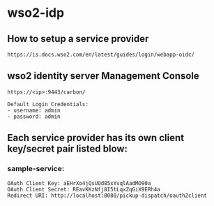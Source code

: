 # wso2-idp
## How to setup a service provider
```
https://is.docs.wso2.com/en/latest/guides/login/webapp-oidc/
```

## wso2 identity server Management Console
```
https://<ip>:9443/carbon/

Default Login Credentials:
- username: admin
- password: admin
```

## Each service provider has its own client key/secret pair listed blow:

### sample-service:
```
OAuth Client Key: aEHrXo4jQsUOd85xYvqlAadMO90a
OAuth Client Secret: REavKKzNfj8I5tLqxZqGiX9ERh4a
Redirect URI: http://localhost:8080/pickup-dispatch/oauth2client
```